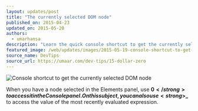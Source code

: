 ```yaml
---
layout: updates/post
title: "The currently selected DOM node"
published_on: 2015-04-23
updated_on: 2015-05-20
authors:
  - umarhansa
description: "Learn the quick console shortcut to get the currently selected DOM node."
featured_image: /web/updates/images/2015-05-19-console-shortcut-to-get-the-currently-selected-dom-node/dollar-zero.gif
source_name: DevTips
source_url: https://umaar.com/dev-tips/15-dollar-zero
---
```

<img src="/web/updates/images/2015-05-19-console-shortcut-to-get-the-currently-selected-dom-node/dollar-zero.gif" alt="Console shortcut to get the currently selected DOM node">

When you have a node selected in the Elements panel, use <strong>$0</strong> to access it in the Console panel. On this subject, you can also use <strong>$_</strong> to access the value of the most recently evaluated expression.

